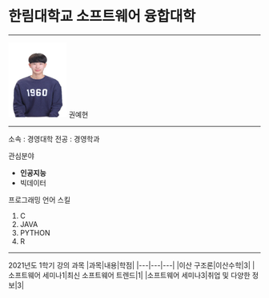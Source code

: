 # 한림대학교 소프트웨어 융합대학
---
<img src=증명사진.jpg height=150 widght=150>
권예현

---

소속 : 경영대학
전공 : 경영학과

관심분야 
* **인공지능**
* 빅데이터 

프로그래밍 언어 스킬
1. C
2. JAVA
3. PYTHON
4. R

--------------------------------

2021년도 1학기 강의 과목
|과목|내용|학점|
|---|---|---|
|이산 구조론|이산수학|3|
|소프트웨어 세미나1|최신 소프트웨어 트렌드|1|
|소프트웨어 세미나3|취업 및 다양한 정보|3|
